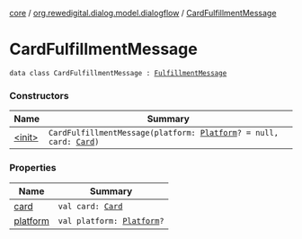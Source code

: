 [core](../../index.md) / [org.rewedigital.dialog.model.dialogflow](../index.md) / [CardFulfillmentMessage](./index.md)

# CardFulfillmentMessage

`data class CardFulfillmentMessage : `[`FulfillmentMessage`](../-fulfillment-message/index.md)

### Constructors

| Name | Summary |
|---|---|
| [&lt;init&gt;](-init-.md) | `CardFulfillmentMessage(platform: `[`Platform`](../-platform/index.md)`? = null, card: `[`Card`](../-card/index.md)`)` |

### Properties

| Name | Summary |
|---|---|
| [card](card.md) | `val card: `[`Card`](../-card/index.md) |
| [platform](platform.md) | `val platform: `[`Platform`](../-platform/index.md)`?` |
